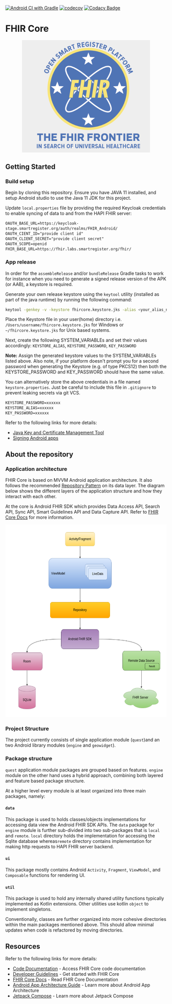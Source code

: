 [![Android CI with Gradle](https://github.com/opensrp/fhircore/actions/workflows/ci.yml/badge.svg)](https://github.com/opensrp/fhircore/actions/workflows/ci.yml)
[![codecov](https://codecov.io/gh/opensrp/fhircore/branch/main/graph/badge.svg?token=IJUTHZUGGH)](https://codecov.io/gh/opensrp/fhircore)
[![Codacy Badge](https://app.codacy.com/project/badge/Grade/ee9b6f38b7294fa3aa668e42e52fdf21)](https://www.codacy.com/gh/opensrp/fhircore/dashboard)

# FHIR Core

<center><img width=400 src="../docs/assets/fhircore.png"></center>

## Getting Started

### Build setup

Begin by cloning this repository. Ensure you have JAVA 11 installed, and setup Android studio to use the Java 11 JDK for this project.

Update `local.properties` file by providing the required Keycloak credentials to enable syncing of data to and from the HAPI FHIR server:

```
OAUTH_BASE_URL=https://keycloak-stage.smartregister.org/auth/realms/FHIR_Android/
OAUTH_CIENT_ID="provide client id"
OAUTH_CLIENT_SECRET="provide client secret"
OAUTH_SCOPE=openid
FHIR_BASE_URL=https://fhir.labs.smartregister.org/fhir/
```

### App release

In order for the `assembleRelease` and/or `bundleRelease` Gradle tasks to work for instance when you need to generate a signed release version of the APK (or AAB), a keystore is required.

Generate your own release keystore using the `keytool` utility (installed as part of the java runtime) by running the following command:

```sh 
keytool -genkey -v -keystore fhircore.keystore.jks -alias <your_alias_name> -keyalg RSA -keysize 4096 -validity 1000
```

Place the Keystore file in your user(home) directory i.e. `/Users/username/fhircore.keystore.jks` for Windows or `~/fhircore.keystore.jks` for Unix based systems.

Next, create the following SYSTEM_VARIABLEs and set their values accordingly: `KEYSTORE_ALIAS`, `KEYSTORE_PASSWORD`, `KEY_PASSWORD` 

**Note:** Assign the generated keystore values to the SYSTEM_VARIABLEs listed above. Also note, if your platform doesn't prompt you for a second password when generating the Keystore (e.g. of type PKCS12) then both the KEYSTORE_PASSWORD and KEY_PASSWORD should have the same value.

You can alternatively store the above credentials in a file named `keystore.properties`. Just be careful to include this file in `.gitignore` to prevent leaking secrets via git VCS.

```
KEYSTORE_PASSWORD=xxxxxx
KEYSTORE_ALIAS=xxxxxx
KEY_PASSWORD=xxxxxx
```

Refer to the following links for more details:

- [Java Key and Certificate Management Tool](https://docs.oracle.com/javase/6/docs/technotes/tools/windows/keytool.html)
- [Signing Android apps](https://developer.android.com/studio/publish/app-signing)


## About the repository

### Application architecture

FHIR Core is based on MVVM Android application architecture. It also follows the recommended [Repository Pattern](https://developer.android.com/jetpack/guide) on its data layer. The diagram below shows the different layers of the application structure and how they interact with each other. 

At the core is Android FHIR SDK which provides Data Access API, Search API, Sync API, Smart Guidelines API and Data Capture API. Refer to [FHIR Core Docs](https://github.com/opensrp/fhircore/tree/main/docs) for more information.

<center><img width="800" height="600" src="../docs/assets/fhircore-app-architecture.png"></center>


### Project Structure

The project currently consists of single application module (`quest`)and an two Android library modules (`engine` and `geowidget`). 


### Package structure

`quest` application module packages are grouped based on features. `engine` module on the other hand uses a hybrid approach, combining both layered and feature based package structure.

At a higher level every module is at least organized into three main packages, namely:


#### `data`

This package is used to holds classes/objects implementations for accessing data view the Android FHIR SDK APIs. The `data` package for `engine` module is further sub-divided into two sub-packages that is `local` and `remote`. `local` directory holds the implementation for accessing the Sqlite database whereas`remote` directory contains implementation for making http requests to HAPI FHIR server backend.

#### `ui`

This package mostly contains Android `Activity`, `Fragment`, `ViewModel`, and `Composable` functions for rendering UI.

#### `util`

This package is used to hold any internally shared utility functions typically implemented as Kotlin extensions. Other utilities use kotlin `object` to implement singletons.


Conventionally, classes are further organized into more cohesive directories within the main packages mentioned above. This should allow minimal updates when code is refactored by moving directories.


## Resources

Refer to the following links for more details:

- [Code Documentation](https://fhircore.smartregister.org/) - Access FHIR Core code documentation
- [Developer Guidelines](https://github.com/opensrp/fhircore/wiki) - Get started with FHIR Core
- [FHIR Core Docs](https://github.com/opensrp/fhircore/tree/main/docs) - Read FHIR Core Documentation
- [Android App Architecture Guide](https://developer.android.com/jetpack/guide) - Learn more about Android App Architecture
- [Jetpack Compose](https://developer.android.com/jetpack/compose) - Learn more about Jetpack Compose
